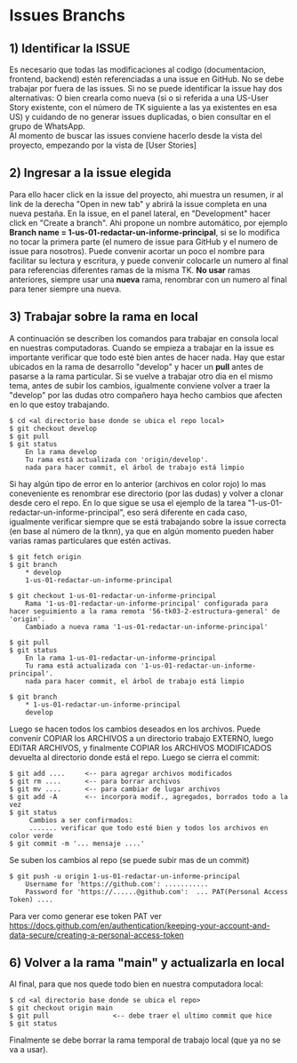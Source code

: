 # Issues Branchs

## 1) Identificar la ISSUE

Es necesario que todas las modificaciones al codigo (documentacion, frontend, backend) estén referenciadas a una issue en GitHub. No se debe trabajar por fuera de las issues. Si no se puede identificar la issue hay dos alternativas: O bien crearla como nueva (si o si referida a una US-User Story existente, con el número de TK siguiente a las ya existentes en esa US) y cuidando de no generar issues duplicadas, o bien consultar en el grupo de WhatsApp.<br/>
Al momento de buscar las issues conviene hacerlo desde la vista del proyecto, empezando por la vista de [User Stories]

## 2) Ingresar a la issue elegida

Para ello hacer click en la issue del proyecto, ahi muestra un resumen, ir al link de la derecha "Open in new tab" y abrirá la issue completa en una nueva pestaña. En la issue, en el panel lateral, en "Development" hacer click en "Create a branch". Ahi propone un nombre automático, por ejemplo **Branch name = 1-us-01-redactar-un-informe-principal**, si se lo modifica no tocar la primera parte (el numero de issue para GitHub y el numero de issue para nosotros). Puede convenir acortar un poco el nombre para facilitar su lectura y escritura, y puede convenir colocarle un numero al final para referencias diferentes ramas de la misma TK. **No usar** ramas anteriores, siempre usar una **nueva** rama, renombrar con un numero al final para tener siempre una nueva. 
## 3) Trabajar sobre la rama en local

A continuación se describen los comandos para trabajar en consola local en nuestras computadoras. Cuando se empieza a trabajar en la issue es importante verificar que todo esté bien antes de hacer nada. Hay que estar ubicados en la rama de desarrollo "develop" y hacer un **pull** antes de pasarse a la rama particular. Si se vuelve a trabajar otro dia en el mismo tema, antes de subir los cambios, igualmente conviene volver a traer la "develop" por las dudas otro compañero haya hecho cambios que afecten en lo que estoy trabajando.

    $ cd <al directorio base donde se ubica el repo local>
    $ git checkout develop
    $ git pull
    $ git status
        En la rama develop
        Tu rama está actualizada con 'origin/develop'.
        nada para hacer commit, el árbol de trabajo está limpio

Si hay algún tipo de error en lo anterior (archivos en color rojo) lo mas coneveniente es renombrar ese directorio (por las dudas) y volver a clonar desde cero el repo. En lo que sigue se usa el ejemplo de la tarea "1-us-01-redactar-un-informe-principal", eso será diferente en cada caso, igualmente verificar siempre que se está trabajando sobre la issue correcta (en base al número de la tknn), ya que en algún momento pueden haber varias ramas particulares que estén activas.

    $ git fetch origin
    $ git branch
        * develop
        1-us-01-redactar-un-informe-principal

    $ git checkout 1-us-01-redactar-un-informe-principal
        Rama '1-us-01-redactar-un-informe-principal' configurada para hacer seguimiento a la rama remota '56-tk03-2-estructura-general' de 'origin'.
        Cambiado a nueva rama '1-us-01-redactar-un-informe-principal'

    $ git pull
    $ git status
        En la rama 1-us-01-redactar-un-informe-principal
        Tu rama está actualizada con '1-us-01-redactar-un-informe-principal'.
        nada para hacer commit, el árbol de trabajo está limpio

    $ git branch
        * 1-us-01-redactar-un-informe-principal
        develop

Luego se hacen todos los cambios deseados en los archivos. Puede convenir COPIAR los ARCHIVOS a un directorio trabajo EXTERNO, luego EDITAR ARCHIVOS, y finalmente COPIAR los ARCHIVOS MODIFICADOS devuelta al directorio donde está el repo. Luego se cierra el commit:

    $ git add ....     <-- para agregar archivos modificados
    $ git rm ....      <-- para borrar archivos
    $ git mv ....      <-- para cambiar de lugar archivos
    $ git add -A       <-- incorpora modif., agregados, borrados todo a la vez
    $ git status
         Cambios a ser confirmados:
         ....... verificar que todo esté bien y todos los archivos en color verde
    $ git commit -m '... mensaje ....'

Se suben los cambios al repo (se puede subir mas de un commit)

    $ git push -u origin 1-us-01-redactar-un-informe-principal 
        Username for 'https://github.com': ...........
        Password for 'https://......@github.com':  ... PAT(Personal Access Token) ....

Para ver como generar ese token PAT ver https://docs.github.com/en/authentication/keeping-your-account-and-data-secure/creating-a-personal-access-token




## 6) Volver a la rama "main" y actualizarla en local

Al final, para que nos quede todo bien en nuestra computadora local:

    $ cd <al directorio base donde se ubica el repo>
    $ git checkout origin main
    $ git pull                <-- debe traer el ultimo commit que hice
    $ git status

Finalmente se debe borrar la rama temporal de trabajo local (que ya no se va a usar).

 